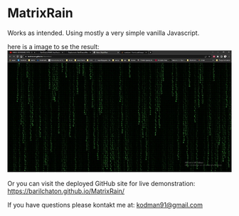 # MatrixRain

Works as intended. Using mostly a very simple vanilla Javascript.

here is a image to se the result:
![Alt text](matrixRain.jpg?raw=true "Demo image")

Or you can visit the deployed GitHub site for live demonstration:
https://barilchaton.github.io/MatrixRain/

If you have questions please kontakt me at: kodman91@gmail.com
